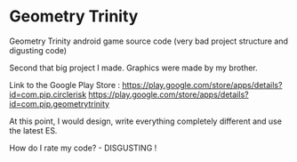 # Geometry Trinity

Geometry Trinity android game source code (very bad project structure and digusting code)

Second that big project I made.
Graphics were made by my brother.

Link to the Google Play Store : https://play.google.com/store/apps/details?id=com.pip.circlerisk
https://play.google.com/store/apps/details?id=com.pip.geometrytrinity

At this point, I would design, write everything completely different and use the latest ES.

How do I rate my code? - DISGUSTING !
